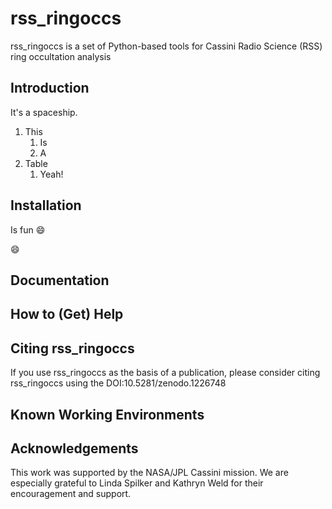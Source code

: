 # rss_ringoccs
rss_ringoccs is a set of Python-based tools for Cassini Radio Science (RSS) ring occultation analysis

## Introduction

It's a spaceship.

1. This
   1. Is
   1. A
1. Table
   1. Yeah!

## Installation
Is fun :smile:

:smile:
## Documentation

## How to (Get) Help

## Citing rss_ringoccs
If you use rss_ringoccs as the basis of a publication, please consider citing rss_ringoccs using the DOI:10.5281/zenodo.1226748

## Known Working Environments

## Acknowledgements
This work was supported by the NASA/JPL Cassini mission. We are especially grateful to Linda Spilker and Kathryn Weld for their encouragement and support.
